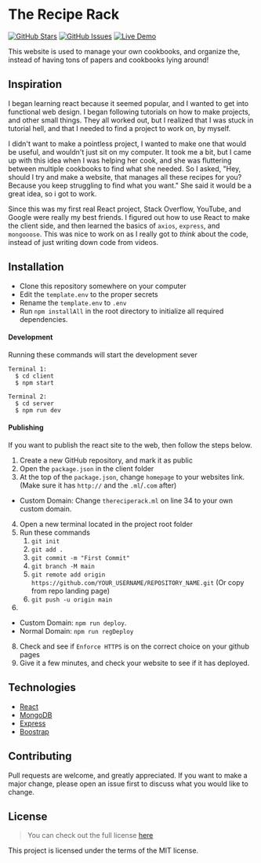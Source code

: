 # The Recipe Rack
[![GitHub Stars](https://img.shields.io/github/stars/DeathlyBower959/thereciperack.svg)](https://github.com/DeathlyBower959/thereciperack/stargazers) [![GitHub Issues](https://img.shields.io/github/issues/DeathlyBower959/thereciperack.svg)](https://github.com/DeathlyBower959/thereciperack/issues) [![Live Demo](https://img.shields.io/badge/demo-online-green.svg)](https://thereciperack.ml)

This website is used to manage your own cookbooks, and organize the, instead of having tons of papers and cookbooks lying around!


## Inspiration
I began learning react because it seemed popular, and I wanted to get into functional web design. I began following tutorials on how to make projects, and other small things. They all worked out, but I realized that I was stuck in tutorial hell, and that I needed to find a project to work on, by myself. 

I didn't want to make a pointless project, I wanted to make one that would be useful, and wouldn't just sit on my computer. It took me a bit, but I came up with this idea when I was helping her cook, and she was fluttering between multiple cookbooks to find what she needed. So I asked, "Hey, should I try and make a website, that manages all these recipes for you? Because you keep struggling to find what you want." She said it would be a great idea, so i got to work. 

Since this was my first real React project, Stack Overflow, YouTube, and Google were really my best friends. I figured out how to use React to make the client side, and then learned the basics of `axios`, `express`, and `mongooose`. This was nice to work on as I really got to *think* about the code, instead of just writing down code from videos. 

## Installation
- Clone this repository somewhere on your computer
- Edit the `template.env` to the proper secrets
- Rename the `template.env` to `.env`
- Run `npm installAll` in the root directory to initialize all required dependencies.

#### Development
Running these commands will start the development sever
```
Terminal 1:
  $ cd client
  $ npm start
```

```
Terminal 2:
  $ cd server
  $ npm run dev
```

#### Publishing
If you want to publish the react site to the web, then follow the steps below.
1. Create a new GitHub repository, and mark it as public
2. Open the `package.json` in the client folder
3. At the top of the `package.json`, change `homepage` to your websites link. (Make sure it has `http://` and the `.ml`/`.com` after)
  - Custom Domain: Change `thereciperack.ml` on line 34 to your own custom domain.
4. Open a new terminal located in the project root folder
5. Run these commands
	1. `git init`
	2. `git add .`
	3. `git commit -m "First Commit"`
	4. `git branch -M main`
	5. `git remote add origin https://github.com/YOUR_USERNAME/REPOSITORY_NAME.git` (Or copy from repo landing page)
	6. `git push -u origin main`
4. 
  - Custom Domain: `npm run deploy`.
  - Normal Domain: `npm run regDeploy`
8. Check and see if `Enforce HTTPS` is on the correct choice on your github pages
9. Give it a few minutes, and check your website to see if it has deployed.

## Technologies
- [React](https://reactjs.org/)
- [MongoDB](https://www.mongodb.com/)
- [Express](https://expressjs.com/)
- [Boostrap](https://react-bootstrap.github.io/)

## Contributing
Pull requests are welcome, and greatly appreciated. If you want to make a major change, please open an issue first to discuss what you would like to change.

## License
> You can check out the full license [here]((https://choosealicense.com/licenses/mit/))

This project is licensed under the terms of the MIT license.